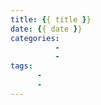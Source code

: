 ```yaml
---
title: {{ title }}
date: {{ date }}
categories:
          -
          -
tags:
      - 
      - 
---
```






<!-- more-->
